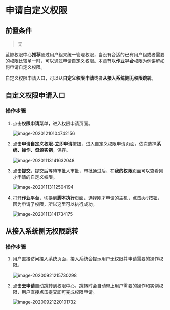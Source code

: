 # 申请自定义权限

## 前置条件

> 无

蓝鲸权限中心**推荐**通过用户组来统一管理权限，当没有合适的已有用户组或者需要的权限比较单一时，可以通过申请自定义权限。本章节以**作业平台**权限为例讲解如何申请自定义权限。  

自定义权限申请入口，可以从**自定义权限申请**或者**从接入系统侧无权限跳转**。

## 自定义权限申请入口

### 操作步骤

1. 点击**权限申请**菜单，进入权限申请页面。

   ![image-20201210104742156](ApplyToCustomPermissions/image-20201210104742156.png)

2. 点击**申请自定义权限-立即申请**按钮，进入自定义权限申请页面，依次选择**系统、操作、资源实例**，保存。

   ![image-20201113141632048](ApplyToCustomPermissions/image-20201113141632048.png)

3. 点击**提交**，提交后等待审批人审批，审批通过后，在**我的权限**页面可以查看刚才申请的自定义权限。

   ![image-20201113112504194](ApplyToCustomPermissions/image-20201113112504194.png)
   
4. 打开**作业平台**，切换到**脚本执行**页面，选择刚才申请的主机，点击`执行`按钮，因为申请了权限，所以这里可以执行成功。

   ![image-20201113141734175](ApplyToCustomPermissions/image-20201113141734175.png)

## 从接入系统侧无权限跳转

### 操作步骤

1. 用户直接访问接入系统页面，接入系统会提示用户无权限并申请需要的操作权限。

   ![image-20200921215730298](ApplyToCustomPermissions/image-20200921215730298.png)

2. 点击**去申请**自动跳转到权限中心，跳转时会自动带上用户需要的操作和实例权限，用户直接点击提交即可完成权限申请。

   ![image-20200921220101732](ApplyToCustomPermissions/image-20200921220101732.png)



